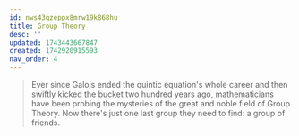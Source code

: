 ```yaml
---
id: nws43qzeppx8mrw19k868hu
title: Group Theory
desc: ''
updated: 1743443667847
created: 1742920915593
nav_order: 4
---
```

> Ever since Galois ended the quintic equation's whole career and then swiftly kicked the bucket two hundred years ago, mathematicians have been probing the mysteries of the great and noble field of Group Theory. Now there's just one last group they need to find: a group of friends.

